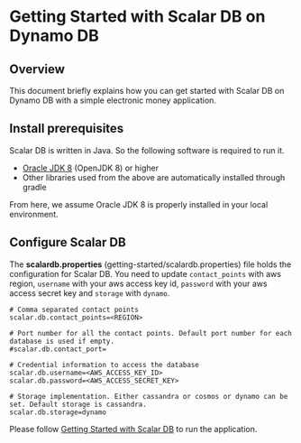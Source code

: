 # Getting Started with Scalar DB on Dynamo DB

## Overview
This document briefly explains how you can get started with Scalar DB on Dynamo DB with a simple electronic money application.

## Install prerequisites

Scalar DB is written in Java. So the following software is required to run it.

* [Oracle JDK 8](https://www.oracle.com/technetwork/java/javase/downloads/jdk8-downloads-2133151.html) (OpenJDK 8) or higher
* Other libraries used from the above are automatically installed through gradle
        
From here, we assume Oracle JDK 8 is properly installed in your local environment.

## Configure Scalar DB
    
The **scalardb.properties** (getting-started/scalardb.properties) file holds the configuration for Scalar DB. You need to update `contact_points` with aws region, `username` with your aws access key id, `password` with your aws access secret key and `storage` with `dynamo`.
    
```
# Comma separated contact points
scalar.db.contact_points=<REGION>

# Port number for all the contact points. Default port number for each database is used if empty.
#scalar.db.contact_port=

# Credential information to access the database
scalar.db.username=<AWS_ACCESS_KEY_ID>
scalar.db.password=<AWS_ACCESS_SECRET_KEY>

# Storage implementation. Either cassandra or cosmos or dynamo can be set. Default storage is cassandra.
scalar.db.storage=dynamo
```

Please follow [Getting Started with Scalar DB](getting-started-with-scalardb.md) to run the application.
